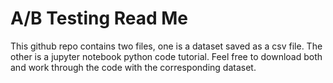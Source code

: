 # A/B Testing Read Me
This github repo contains two files, one is a dataset saved as a csv file. The other is a jupyter notebook python code tutorial. Feel free to download both and work through the code with the corresponding dataset. 
